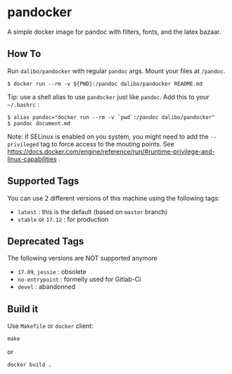 # pandocker

A simple docker image for pandoc with filters, fonts, and the latex bazaar.

## How To

Run `dalibo/pandocker`  with regular `pandoc` args. Mount your files at `/pandoc`.

``` console
$ docker run --rm -v ${PWD}:/pandoc dalibo/pandocker README.md
```

Tip: use a shell alias to use `pandocker` just like `pandoc`. Add this to your `~/.bashrc` :

``` console
$ alias pandoc="docker run --rm -v `pwd`:/pandoc dalibo/pandocker"
$ pandoc document.md
```

Note: if SELinux is enabled on you system, you might need to add the
`--privileged` tag to force access to the mouting points. See
https://docs.docker.com/engine/reference/run/#runtime-privilege-and-linux-capabilities .


## Supported Tags

You can use 2 different versions of this machine using the following tags:

* `latest` : this is the default  (based on `master` branch)
* `stable` or `17.12`  : for production

## Deprecated Tags

The following versions are NOT supported anymore

* `17.09`, `jessie` : obsolete
* `no-entrypoint`  : formelly used for Gitlab-CI
* `devel` : abandonned


## Build it

Use `Makefile` or `docker` client:

```
make
```

or 

```
docker build .
```

